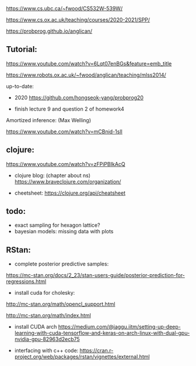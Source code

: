https://www.cs.ubc.ca/~fwood/CS532W-539W/

https://www.cs.ox.ac.uk/teaching/courses/2020-2021/SPP/

https://probprog.github.io/anglican/

## Tutorial:

https://www.youtube.com/watch?v=6Lqt07enBGs&feature=emb_title

https://www.robots.ox.ac.uk/~fwood/anglican/teaching/mlss2014/

up-to-date:

- 2020 
https://github.com/hongseok-yang/probprog20 

- finish lecture 9 and question 2 of homework4

Amortized inference:
(Max Welling)

https://www.youtube.com/watch?v=mCBnid-1slI

## clojure:

https://www.youtube.com/watch?v=zFPiPBIkAcQ

- clojure blog: (chapter about ns)
https://www.braveclojure.com/organization/

- cheetsheet:
https://clojure.org/api/cheatsheet

## todo:
- exact sampling for hexagon lattice?
- bayesian models: missing data with plots

## RStan:

- complete posterior predictive samples:

https://mc-stan.org/docs/2_23/stan-users-guide/posterior-prediction-for-regressions.html

- install cuda for cholesky:

http://mc-stan.org/math/opencl_support.html

http://mc-stan.org/math/index.html

- install CUDA arch
https://medium.com/@jaggu.iitm/setting-up-deep-learning-with-cuda-tensorflow-and-keras-on-arch-linux-with-dual-gpu-nvidia-gpu-82963d2ecb75

- interfacing with c++ code:
https://cran.r-project.org/web/packages/rstan/vignettes/external.html


